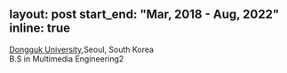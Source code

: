 layout: post
start_end: "Mar, 2018 - Aug, 2022"
inline: true
---
[Dongguk University](https://www.dongguk.edu/main),Seoul, South Korea\
B.S in Multimedia Engineering2
